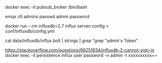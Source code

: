docker exec -it pubsub_broker /bin/bash

emqx ctl admins passwd admin password

docker run --rm influxdb>2.7 influx server-config > 
conf/influxdb/config.yml

cat data/influxdb/influx.bolt | strings | grep "grep "admin's Token"

https://stackoverflow.com/questions/66251834/influxdb-2-cannot-sign-in
docker exec -it persistence influx user password -n admin -t xxxxxxxxxx==

